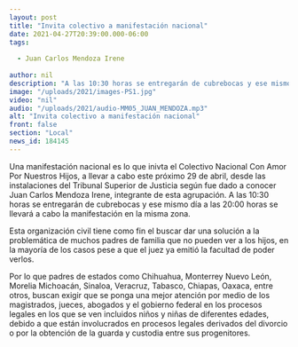 ```yaml
---
layout: post
title: "Invita colectivo a manifestación nacional"
date: 2021-04-27T20:39:00.000-06:00
tags:
  
  - Juan Carlos Mendoza Irene
  
author: nil
description: "A las 10:30 horas se entregarán de cubrebocas y ese mismo día a las 20:00 horas se llevará a cabo la manifestación en la misma zona."
image: "/uploads/2021/images-PS1.jpg"
video: "nil"
audio: "/uploads/2021/audio-MM05_JUAN_MENDOZA.mp3"
alt: "Invita colectivo a manifestación nacional"
front: false
section: "Local"
news_id: 184145
---
```


Una manifestación nacional es lo que inivta el Colectivo Nacional Con Amor Por Nuestros Hijos, a llevar a cabo este próximo 29 de abril, desde las instalaciones del Tribunal Superior de Justicia según fue dado a conocer Juan Carlos Mendoza Irene, integrante de esta agrupación. A las 10:30 horas se entregarán de cubrebocas y ese mismo día a las 20:00 horas se llevará a cabo la manifestación en la misma zona.

Esta organización civil tiene como fin el buscar dar una solución a la problemática de muchos padres de familia que no pueden ver a los hijos, en la mayoría de los casos pese a que el juez ya emitió la facultad de poder verlos.

Por lo que padres de estados como Chihuahua, Monterrey Nuevo León, Morelia Michoacán, Sinaloa, Veracruz, Tabasco, Chiapas, Oaxaca, entre otros, buscan exigir que se ponga una mejor atención por medio de los magistrados, jueces, abogados y el gobierno federal en los procesos legales en los que se ven incluidos niños y niñas de diferentes edades,  debido a que están involucrados en procesos legales derivados del divorcio o por la obtención de la guarda y custodia entre sus progenitores.

